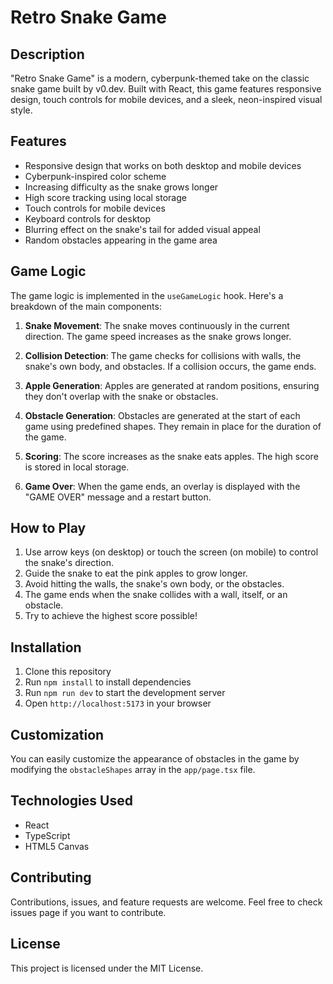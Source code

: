 # Retro Snake Game

## Description

"Retro Snake Game" is a modern, cyberpunk-themed take on the classic snake game built by v0.dev. Built with React, this game features responsive design, touch controls for mobile devices, and a sleek, neon-inspired visual style.

## Features

- Responsive design that works on both desktop and mobile devices
- Cyberpunk-inspired color scheme
- Increasing difficulty as the snake grows longer
- High score tracking using local storage
- Touch controls for mobile devices
- Keyboard controls for desktop
- Blurring effect on the snake's tail for added visual appeal
- Random obstacles appearing in the game area

## Game Logic

The game logic is implemented in the `useGameLogic` hook. Here's a breakdown of the main components:

1. **Snake Movement**: The snake moves continuously in the current direction. The game speed increases as the snake grows longer.

2. **Collision Detection**: The game checks for collisions with walls, the snake's own body, and obstacles. If a collision occurs, the game ends.

3. **Apple Generation**: Apples are generated at random positions, ensuring they don't overlap with the snake or obstacles.

4. **Obstacle Generation**: Obstacles are generated at the start of each game using predefined shapes. They remain in place for the duration of the game.

5. **Scoring**: The score increases as the snake eats apples. The high score is stored in local storage.

6. **Game Over**: When the game ends, an overlay is displayed with the "GAME OVER" message and a restart button.

## How to Play

1. Use arrow keys (on desktop) or touch the screen (on mobile) to control the snake's direction.
2. Guide the snake to eat the pink apples to grow longer.
3. Avoid hitting the walls, the snake's own body, or the obstacles.
4. The game ends when the snake collides with a wall, itself, or an obstacle.
5. Try to achieve the highest score possible!

## Installation

1. Clone this repository
2. Run `npm install` to install dependencies
3. Run `npm run dev` to start the development server
4. Open `http://localhost:5173` in your browser

## Customization

You can easily customize the appearance of obstacles in the game by modifying the `obstacleShapes` array in the `app/page.tsx` file.

## Technologies Used

- React
- TypeScript
- HTML5 Canvas

## Contributing

Contributions, issues, and feature requests are welcome. Feel free to check issues page if you want to contribute.

## License

This project is licensed under the MIT License.
